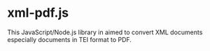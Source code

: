 # xml-pdf.js
This JavaScript/Node.js library in aimed to convert XML documents especially documents in TEI format to PDF.
